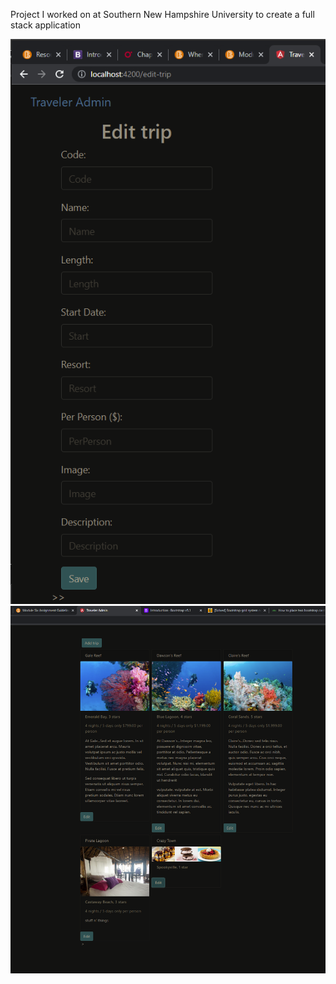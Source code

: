 Project I worked on at Southern New Hampshire University to create a full stack application

![Screenshot](screenshot2.png)
![Screenshot](screenshot1.png)

